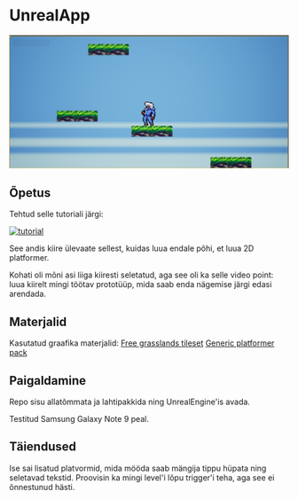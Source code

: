# UnrealApp

![pilt1](https://github.com/TaaviMeinberg/UnrealApp/blob/master/pilt1.PNG "pilt1")

## Õpetus
Tehtud selle tutoriali järgi:

[![tutorial](http://img.youtube.com/vi/zfwORDtQDUg/0.jpg)](http://www.youtube.com/watch?v=zfwORDtQDUg)

See andis kiire ülevaate sellest, kuidas luua endale põhi, et luua 2D platformer. 

Kohati oli mõni asi liiga kiiresti seletatud, aga see oli ka selle video point: luua kiirelt mingi töötav prototüüp, mida saab enda nägemise järgi edasi arendada.

## Materjalid
Kasutatud graafika materjalid:
[Free grasslands tileset](https://untiedgames.itch.io/free-grasslands-tileset)
[Generic platformer pack](https://bakudas.itch.io/generic-platformer-pack)

## Paigaldamine
Repo sisu allatõmmata ja lahtipakkida ning UnrealEngine'is avada.

Testitud Samsung Galaxy Note 9 peal.

## Täiendused
Ise sai lisatud platvormid, mida mööda saab mängija tippu hüpata ning seletavad tekstid. Proovisin ka mingi level'i lõpu trigger'i teha, aga see ei õnnestunud hästi.
